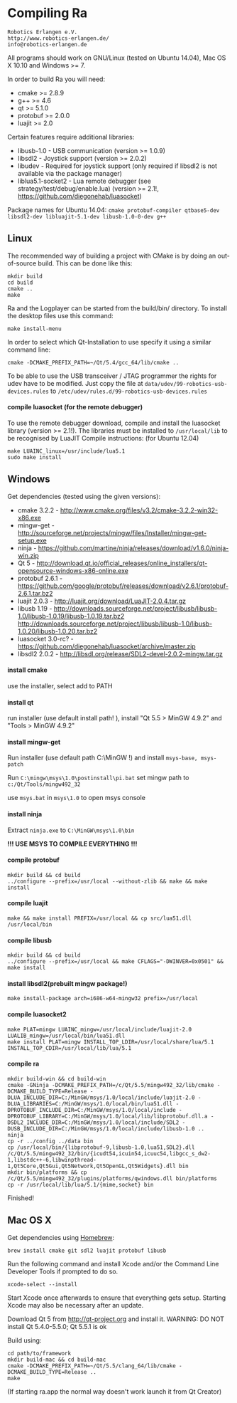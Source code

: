 # Compiling Ra

    Robotics Erlangen e.V.
    http://www.robotics-erlangen.de/
    info@robotics-erlangen.de


All programs should work on GNU/Linux (tested on Ubuntu 14.04), Mac OS X 10.10 and Windows >= 7.

In order to build Ra you will need:
 * cmake >= 2.8.9
 * g++ >= 4.6
 * qt >= 5.1.0
 * protobuf >= 2.0.0
 * luajit >= 2.0

Certain features require additional libraries:
 * libusb-1.0 - USB communication (version >= 1.0.9)
 * libsdl2 - Joystick support (version >= 2.0.2)
 * libudev - Required for joystick support (only required if libsdl2 is not available via the package manager)
 * liblua5.1-socket2 - Lua remote debugger (see strategy/test/debug/enable.lua) (version >= 2.1!, https://github.com/diegonehab/luasocket)

Package names for Ubuntu 14.04: `cmake protobuf-compiler qtbase5-dev libsdl2-dev libluajit-5.1-dev libusb-1.0-0-dev g++`

## Linux
The recommended way of building a project with CMake is by doing an
out-of-source build. This can be done like this:

```
mkdir build
cd build
cmake ..
make
```

Ra and the Logplayer can be started from the build/bin/ directory.
To install the desktop files use this command:
```
make install-menu
```

In order to select which Qt-Installation to use specify it using a similar command line:
```
cmake -DCMAKE_PREFIX_PATH=~/Qt/5.4/gcc_64/lib/cmake ..
```

To be able to use the USB transceiver / JTAG programmer the rights for udev have to be modified.
Just copy the file at `data/udev/99-robotics-usb-devices.rules` to `/etc/udev/rules.d/99-robotics-usb-devices.rules`

#### compile luasocket (for the remote debugger)

To use the remote debugger download, compile and install the luasocket library (version >= 2.1!).
The libraries must be installed to `/usr/local/lib` to be recognised by LuaJIT
Compile instructions: (for Ubuntu 12.04)
```
make LUAINC_linux=/usr/include/lua5.1
sudo make install
```

## Windows
Get dependencies (tested using the given versions):
* cmake 3.2.2 - http://www.cmake.org/files/v3.2/cmake-3.2.2-win32-x86.exe
* mingw-get - http://sourceforge.net/projects/mingw/files/Installer/mingw-get-setup.exe
* ninja - https://github.com/martine/ninja/releases/download/v1.6.0/ninja-win.zip
* Qt 5 - http://download.qt.io/official_releases/online_installers/qt-opensource-windows-x86-online.exe
* protobuf 2.6.1 - https://github.com/google/protobuf/releases/download/v2.6.1/protobuf-2.6.1.tar.bz2
* luajit 2.0.3 - http://luajit.org/download/LuaJIT-2.0.4.tar.gz
* libusb 1.19 - http://downloads.sourceforge.net/project/libusb/libusb-1.0/libusb-1.0.19/libusb-1.0.19.tar.bz2
http://downloads.sourceforge.net/project/libusb/libusb-1.0/libusb-1.0.20/libusb-1.0.20.tar.bz2
* luasocket 3.0-rc? - https://github.com/diegonehab/luasocket/archive/master.zip
* libsdl2 2.0.2 - http://libsdl.org/release/SDL2-devel-2.0.2-mingw.tar.gz

#### install cmake
use the installer, select add to PATH

#### install qt
run installer (use default install path! ), install "Qt 5.5 > MinGW 4.9.2" and "Tools > MinGW 4.9.2"

#### install mingw-get
Run installer (use default path C:\MinGW !) and install `msys-base, msys-patch`

Run `C:\mingw\msys\1.0\postinstall\pi.bat` set mingw path to `c:/Qt/Tools/mingw492_32`

use `msys.bat` in `msys\1.0` to open msys console

#### install ninja
Extract `ninja.exe` to `C:\MinGW\msys\1.0\bin`

**!!! USE MSYS TO COMPILE EVERYTHING !!!**

#### compile protobuf
```
mkdir build && cd build
../configure --prefix=/usr/local --without-zlib && make && make install
```

#### compile luajit
```
make && make install PREFIX=/usr/local && cp src/lua51.dll /usr/local/bin
```

#### compile libusb
```
mkdir build && cd build
../configure --prefix=/usr/local && make CFLAGS="-DWINVER=0x0501" && make install
```

#### install libsdl2(prebuilt mingw package!)
```
make install-package arch=i686-w64-mingw32 prefix=/usr/local
```

#### compile luasocket2
```
make PLAT=mingw LUAINC_mingw=/usr/local/include/luajit-2.0 LUALIB_mingw=/usr/local/bin/lua51.dll
make install PLAT=mingw INSTALL_TOP_LDIR=/usr/local/share/lua/5.1 INSTALL_TOP_CDIR=/usr/local/lib/lua/5.1
```

#### compile ra
```
mkdir build-win && cd build-win
cmake -GNinja -DCMAKE_PREFIX_PATH=/c/Qt/5.5/mingw492_32/lib/cmake -DCMAKE_BUILD_TYPE=Release -DLUA_INCLUDE_DIR=C:/MinGW/msys/1.0/local/include/luajit-2.0 -DLUA_LIBRARIES=C:/MinGW/msys/1.0/local/bin/lua51.dll -DPROTOBUF_INCLUDE_DIR=C:/MinGW/msys/1.0/local/include -DPROTOBUF_LIBRARY=C:/MinGW/msys/1.0/local/lib/libprotobuf.dll.a -DSDL2_INCLUDE_DIR=C:/MinGW/msys/1.0/local/include/SDL2 -DUSB_INCLUDE_DIR=C:/MinGW/msys/1.0/local/include/libusb-1.0 ..
ninja
cp -r ../config ../data bin
cp /usr/local/bin/{libprotobuf-9,libusb-1.0,lua51,SDL2}.dll /c/Qt/5.5/mingw492_32/bin/{icudt54,icuin54,icuuc54,libgcc_s_dw2-1,libstdc++-6,libwinpthread-1,Qt5Core,Qt5Gui,Qt5Network,Qt5OpenGL,Qt5Widgets}.dll bin
mkdir bin/platforms && cp /c/Qt/5.5/mingw492_32/plugins/platforms/qwindows.dll bin/platforms
cp -r /usr/local/lib/lua/5.1/{mime,socket} bin
```

Finished!


## Mac OS X
Get dependencies using [Homebrew](http://brew.sh):
```
brew install cmake git sdl2 luajit protobuf libusb
```
Run the following command and install Xcode and/or the Command Line Developer Tools if prompted to do so.
```
xcode-select --install
```
Start Xcode once afterwards to ensure that everything gets setup. Starting Xcode may also be necessary after an update.

Download Qt 5 from http://qt-project.org and install it.
WARNING: DO NOT install Qt 5.4.0-5.5.0; Qt 5.5.1 is ok

Build using:
```
cd path/to/framework
mkdir build-mac && cd build-mac
cmake -DCMAKE_PREFIX_PATH=~/Qt/5.5/clang_64/lib/cmake -DCMAKE_BUILD_TYPE=Release ..
make
```

(If starting ra.app the normal way doesn't work launch it from Qt Creator)
